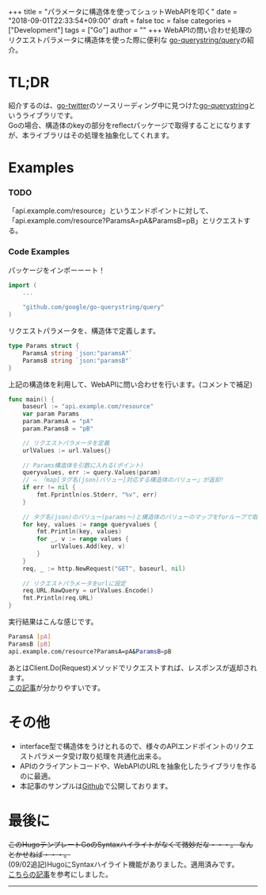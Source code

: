 +++
title = "パラメータに構造体を使ってシュットWebAPIを叩く"
date = "2018-09-01T22:33:54+09:00"
draft = false
toc = false
categories = ["Development"]
tags = ["Go"]
author = ""
+++
WebAPIの問い合わせ処理のリクエストパラメータに構造体を使った際に便利な
[go-querystring/query](https://github.com/google/go-querystring)の紹介。
<!--more-->

# TL;DR
紹介するのは、[go-twitter](https://github.com/dghubble/go-twitter])のソースリーディング中に見つけた[go-querystring](https://github.com/google/go-querystring)というライブラリです。  
Goの場合、構造体のkeyの部分をreflectパッケージで取得することになりますが、本ライブラリはその処理を抽象化してくれます。

# Examples
### TODO
「api.example.com/resource」というエンドポイントに対して、  
「api.example.com/resource?ParamsA=pA&ParamsB=pB」とリクエストする。  

### Code Examples
パッケージをインポーーート！  
```go
import (
	...
	
	"github.com/google/go-querystring/query"
)
```

リクエストパラメータを、構造体で定義します。  
```go
type Params struct {
	ParamsA string `json:"paramsA"`
	ParamsB string `json:"paramsB"`
}
```

上記の構造体を利用して、WebAPIに問い合わせを行います。(コメントで補足)
```go
func main() {
	baseurl := "api.example.com/resource"
	var param Params
	param.ParamsA = "pA"
	param.ParamsB = "pB"

	// リクエストパラメータを定義
	urlValues := url.Values{}
	
	// Params構造体を引数に入れる(ポイント)
	queryvalues, err := query.Values(param)
	// ⇒ 「map[タグ名(json)バリュー]対応する構造体のバリュー」が返却!
	if err != nil {
		fmt.Fprintln(os.Stderr, "%v", err)
	}
	
	// タグ名(json)のバリュー(params～)と構造体のバリューのマップをforループで取り出す
	for key, values := range queryvalues {
		fmt.Println(key, values)
		for _, v := range values {
			urlValues.Add(key, v)
		}
	}
	req, _ := http.NewRequest("GET", baseurl, nil)
	
	// リクエストパラメータをurlに設定
	req.URL.RawQuery = urlValues.Encode()
	fmt.Println(req.URL)
}
```

実行結果はこんな感じです。
```bash
ParamsA [pA]
ParamsB [pB]
api.example.com/resource?ParamsA=pA&ParamsB=pB
```
あとはClient.Do(Request)メソッドでリクエストすれば、レスポンスが返却されます。  
[この記事](https://qiita.com/jpshadowapps/items/463b2623209479adcd88)が分かりやすいです。  

# その他
* interface型で構造体をうけとれるので、様々のAPIエンドポイントのリクエストパラメータ受け取り処理を共通化出来る。
* APIのクライアントコードや、WebAPIのURLを抽象化したライブラリを作るのに最適。
* 本記事のサンプルは[Github](https://github.com/shuntaka9576/apiclient/blob/master/test/main.go)で公開しております。

# 最後に
~~このHugoテンプレートGoのSyntaxハイライトがなくて微妙だな・・・。
なんとかせねば・・・。~~  
(09/02追記)HugoにSyntaxハイライト機能がありました。適用済みです。  
[こちらの記事](https://www.meganii.com/blog/2017/10/14/hugo-syntax-highlighting/)を参考にしました。

--- 